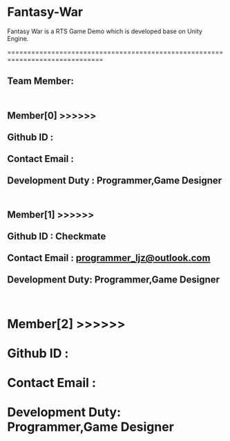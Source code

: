 # Fantasy-War
Fantasy War is a RTS Game Demo which is developed base on Unity Engine.

==============================================================================

Team Member:
----------------------------------------------------------------------------------------------------------------------------
<br>  Member[0] >>>>>>         </br>
<br>  Github  ID        : </br>
<br>  Contact Email     : </br>
<br>  Development Duty  : Programmer,Game Designer</br>
----------------------------------------------------------------------------------------------------------------------------
<br>  Member[1] >>>>>>         </br>
<br>  Github  ID      : Checkmate</br>
<br>  Contact Email   : programmer_ljz@outlook.com</br>
<br>  Development Duty: Programmer,Game Designer</br>
----------------------------------------------------------------------------------------------------------------------------
<br>  Member[2] >>>>>>         </br>
<br>  Github  ID      : </br>
<br>  Contact Email   : </br>
<br>  Development Duty: Programmer,Game Designer</br>
===============================================================================
